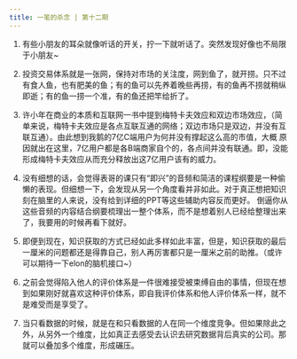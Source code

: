 ```yaml
---
title: 一笔的杀念 | 第十二期
---
```


1. 有些小朋友的耳朵就像听话的开关，拧一下就听话了。突然发现好像也不局限于小朋友~

2. 投资交易体系就是一张网，保持对市场的关注度，网到鱼了，就开捞。只不过有食人鱼，也有肥美的鱼；有的鱼可以先养着晚些再捞，有的鱼再不捞就稍纵即逝；有的鱼一捞一个准，有的鱼还把竿给折了。

3. 许小年在商业的本质和互联网一书中提到梅特卡夫效应和双边市场效应，（简单来说，梅特卡夫效应是各点互联互通的网络；双边市场只是双边，并没有互联互通）。由此想到我鹅的7亿C端用户为何并没有撑起这么高的市值，大概
原因就出在这里，7亿用户都是各B端商家自个的，各点间并没有联通。即，没能形成梅特卡夫效应从而充分释放出这7亿用户该有的威力。

4. 没有细想的话，会觉得表哥的课只有“即兴”的音频和简洁的课程纲要是一种偷懒的表现。但细想一下，会发现从另一个角度看并非如此。对于真正想把知识刻在脑里的人来说，没有给到详细的PPT等这些辅助内容反而更好。
   倒逼你从这些音频的内容结合纲要梳理出一整个体系，而不是想着别人已经给整理出来了，我要用的时候再看下就好。
   
5. 即便到现在，知识获取的方式已经如此多样如此丰富，但是，知识获取的最后一厘米的问题都还是得靠自己，别人再厉害都只是一厘米之前的助推。（或许可以期待一下elon的脑机接口~）

6. 之前会觉得陷入他人的评价体系是一件很难接受被束缚自由的事情，但现在想到如果刚好就喜欢这种评价体系，即自我评价体系和他人评价体系一样，就不是难受而是享受了。

7. 当只看数据的时候，就是在和只看数据的人在同一个维度竞争。但如果除此之外，从另外一个维度，比如真正去感受去认识去研究数据背后真实的公司。那就可以叠加多个维度，形成碾压。

<commonFooter-for-idea></commonFooter-for-idea>